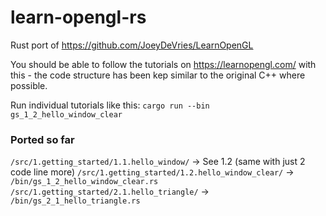 # learn-opengl-rs
Rust port of https://github.com/JoeyDeVries/LearnOpenGL

You should be able to follow the tutorials on https://learnopengl.com/ with this - the code structure has been kep similar to the original C++ where possible.

Run individual tutorials like this:
`cargo run --bin gs_1_2_hello_window_clear`

### Ported so far
`/src/1.getting_started/1.1.hello_window/` -> See 1.2 (same with just 2 code line more)
`/src/1.getting_started/1.2.hello_window_clear/` -> `/bin/gs_1_2_hello_window_clear.rs`
`/src/1.getting_started/2.1.hello_triangle/` -> `/bin/gs_2_1_hello_triangle.rs`
